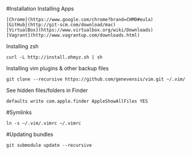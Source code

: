 #Installation
Installing Apps
```
[Chrome](https://www.google.com/chrome?brand=CHMO#eula)
[GitHub](http://git-scm.com/download/mac)
[VirtualBox](https://www.virtualbox.org/wiki/Downloads)
[Vagrant](http://www.vagrantup.com/downloads.html)
```

Installing zsh
```
curl -L http://install.ohmyz.sh | sh
```

Installing vim plugins & other backup files
```
git clone --recursive https://github.com/genevensis/vim.git ~/.vim/
```

See hidden files/folders in Finder
```
defaults write com.apple.finder AppleShowAllFiles YES
```

#Symlinks
```
ln -s ~/.vim/.vimrc ~/.vimrc
```

#Updating bundles
```
git submodule update --recursive
```
